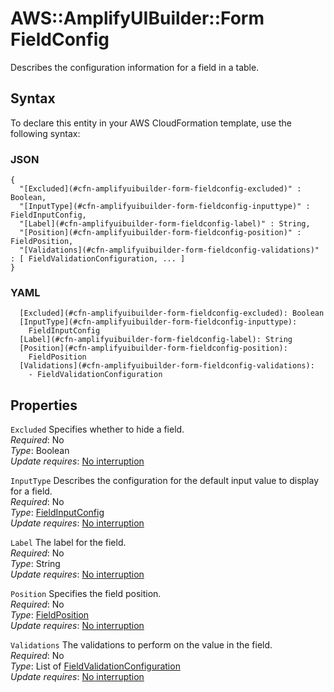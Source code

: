 # AWS::AmplifyUIBuilder::Form FieldConfig<a name="aws-properties-amplifyuibuilder-form-fieldconfig"></a>

Describes the configuration information for a field in a table\.

## Syntax<a name="aws-properties-amplifyuibuilder-form-fieldconfig-syntax"></a>

To declare this entity in your AWS CloudFormation template, use the following syntax:

### JSON<a name="aws-properties-amplifyuibuilder-form-fieldconfig-syntax.json"></a>

```
{
  "[Excluded](#cfn-amplifyuibuilder-form-fieldconfig-excluded)" : Boolean,
  "[InputType](#cfn-amplifyuibuilder-form-fieldconfig-inputtype)" : FieldInputConfig,
  "[Label](#cfn-amplifyuibuilder-form-fieldconfig-label)" : String,
  "[Position](#cfn-amplifyuibuilder-form-fieldconfig-position)" : FieldPosition,
  "[Validations](#cfn-amplifyuibuilder-form-fieldconfig-validations)" : [ FieldValidationConfiguration, ... ]
}
```

### YAML<a name="aws-properties-amplifyuibuilder-form-fieldconfig-syntax.yaml"></a>

```
  [Excluded](#cfn-amplifyuibuilder-form-fieldconfig-excluded): Boolean
  [InputType](#cfn-amplifyuibuilder-form-fieldconfig-inputtype):
    FieldInputConfig
  [Label](#cfn-amplifyuibuilder-form-fieldconfig-label): String
  [Position](#cfn-amplifyuibuilder-form-fieldconfig-position):
    FieldPosition
  [Validations](#cfn-amplifyuibuilder-form-fieldconfig-validations):
    - FieldValidationConfiguration
```

## Properties<a name="aws-properties-amplifyuibuilder-form-fieldconfig-properties"></a>

`Excluded` <a name="cfn-amplifyuibuilder-form-fieldconfig-excluded"></a>
Specifies whether to hide a field\.  
_Required_: No  
_Type_: Boolean  
_Update requires_: [No interruption](https://docs.aws.amazon.com/AWSCloudFormation/latest/UserGuide/using-cfn-updating-stacks-update-behaviors.html#update-no-interrupt)

`InputType` <a name="cfn-amplifyuibuilder-form-fieldconfig-inputtype"></a>
Describes the configuration for the default input value to display for a field\.  
_Required_: No  
_Type_: [FieldInputConfig](aws-properties-amplifyuibuilder-form-fieldinputconfig.md)  
_Update requires_: [No interruption](https://docs.aws.amazon.com/AWSCloudFormation/latest/UserGuide/using-cfn-updating-stacks-update-behaviors.html#update-no-interrupt)

`Label` <a name="cfn-amplifyuibuilder-form-fieldconfig-label"></a>
The label for the field\.  
_Required_: No  
_Type_: String  
_Update requires_: [No interruption](https://docs.aws.amazon.com/AWSCloudFormation/latest/UserGuide/using-cfn-updating-stacks-update-behaviors.html#update-no-interrupt)

`Position` <a name="cfn-amplifyuibuilder-form-fieldconfig-position"></a>
Specifies the field position\.  
_Required_: No  
_Type_: [FieldPosition](aws-properties-amplifyuibuilder-form-fieldposition.md)  
_Update requires_: [No interruption](https://docs.aws.amazon.com/AWSCloudFormation/latest/UserGuide/using-cfn-updating-stacks-update-behaviors.html#update-no-interrupt)

`Validations` <a name="cfn-amplifyuibuilder-form-fieldconfig-validations"></a>
The validations to perform on the value in the field\.  
_Required_: No  
_Type_: List of [FieldValidationConfiguration](aws-properties-amplifyuibuilder-form-fieldvalidationconfiguration.md)  
_Update requires_: [No interruption](https://docs.aws.amazon.com/AWSCloudFormation/latest/UserGuide/using-cfn-updating-stacks-update-behaviors.html#update-no-interrupt)
